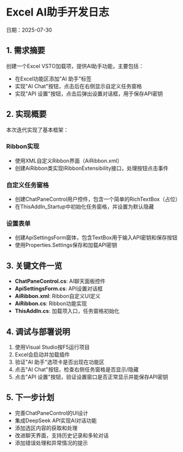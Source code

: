 # Excel AI助手开发日志

日期：2025-07-30

## 1. 需求摘要

创建一个Excel VSTO加载项，提供AI助手功能，主要包括：

- 在Excel功能区添加"AI 助手"标签
- 实现"AI Chat"按钮，点击后在右侧显示自定义任务窗格
- 实现"API 设置"按钮，点击后弹出设置对话框，用于保存API密钥

## 2. 实现概要

本次迭代实现了基本框架：

### Ribbon实现

- 使用XML自定义Ribbon界面（AiRibbon.xml）
- 创建AiRibbon类实现IRibbonExtensibility接口，处理按钮点击事件

### 自定义任务窗格

- 创建ChatPaneControl用户控件，包含一个简单的RichTextBox（占位）
- 在ThisAddIn_Startup中初始化任务窗格，并设置为默认隐藏

### 设置表单

- 创建ApiSettingsForm窗体，包含TextBox用于输入API密钥和保存按钮
- 使用Properties.Settings保存和加载API密钥

## 3. 关键文件一览

- **ChatPaneControl.cs**: AI聊天面板控件
- **ApiSettingsForm.cs**: API设置对话框
- **AiRibbon.xml**: Ribbon自定义UI定义
- **AiRibbon.cs**: Ribbon功能实现
- **ThisAddIn.cs**: 加载项入口，任务窗格初始化

## 4. 调试与部署说明

1. 使用Visual Studio按F5运行项目
2. Excel会启动并加载插件
3. 验证"AI 助手"选项卡是否出现在功能区
4. 点击"AI Chat"按钮，检查右侧任务窗格是否显示/隐藏
5. 点击"API 设置"按钮，验证设置窗口是否正常显示并能保存API密钥

## 5. 下一步计划

- 完善ChatPaneControl的UI设计
- 集成DeepSeek API实现AI对话功能
- 添加选区内容的获取和处理
- 改进聊天界面，支持历史记录和多轮对话
- 添加错误处理和异常情况的提示
